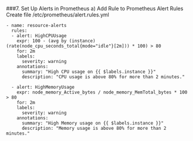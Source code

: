 ###7. Set Up Alerts in Prometheus
a) Add Rule to Prometheus Alert Rules
Create file /etc/prometheus/alert.rules.yml

```groups:
- name: resource-alerts
  rules:
  - alert: HighCPUUsage
    expr: 100 - (avg by (instance) (rate(node_cpu_seconds_total{mode="idle"}[2m])) * 100) > 80
    for: 2m
    labels:
      severity: warning
    annotations:
      summary: "High CPU usage on {{ $labels.instance }}"
      description: "CPU usage is above 80% for more than 2 minutes."

  - alert: HighMemoryUsage
    expr: node_memory_Active_bytes / node_memory_MemTotal_bytes * 100 > 80
    for: 2m
    labels:
      severity: warning
    annotations:
      summary: "High Memory usage on {{ $labels.instance }}"
      description: "Memory usage is above 80% for more than 2 minutes."
```
